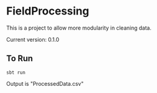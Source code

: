 # FieldProcessing

This is a project to allow more modularity in cleaning data.

Current version: 0.1.0

## To Run

`sbt run`

Output is "ProcessedData.csv"
